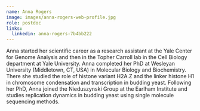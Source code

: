 ```yaml
---
name: Anna Rogers
image: images/anna-rogers-web-profile.jpg
role: postdoc
links:
  linkedin: anna-rogers-7b4bb222
---
```


Anna started her scientific career as a research assistant at the Yale Center for Genome Analysis and then in the Topher Carroll lab in the Cell Biology department at Yale University. Anna completed her PhD at Wesleyan University (Middletown, CT, USA) in Molecular Biology and Biochemistry. There she studied the role of histone variant H2A.Z and the linker histone H1 in chromosome condensation and transcription in budding yeast. Following her PhD, Anna joined the Nieduszynski Group at the Earlham Institute and studies replication dynamics in budding yeast using single molecule sequencing methods.
